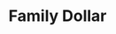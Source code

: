 ---
title: "Family Dollar"
url: /charlotte/family-dollar-mount-holly-huntersville-road/
shop: variety store
---